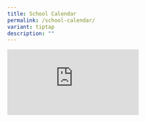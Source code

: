 ```yaml
---
title: School Calendar
permalink: /school-calendar/
variant: tiptap
description: ""
---
```

<div class="iframe-wrapper">
<iframe allowfullscreen="true" frameborder="0" src="https://calendar.google.com/calendar/embed?height=600&amp;wkst=2&amp;ctz=Asia%2FSingapore&amp;mode=MONTH&amp;src=Y185ODQ4ZGE4NDI3NjhhNzgwNTNhNjFmMGM4MDBhZjljNmFjZGNmNTMwMTc3NzY0YTU3ZjZmYTE5N2Q0ZDJkNDk1QGdyb3VwLmNhbGVuZGFyLmdvb2dsZS5jb20&amp;src=Y19tYzl2cmlmcjdmOGhvdjhqcm1oNXBjdDY5NEBncm91cC5jYWxlbmRhci5nb29nbGUuY29t&amp;color=%234285F4&amp;color=%23F6BF26"></iframe>
</div>
<p></p>